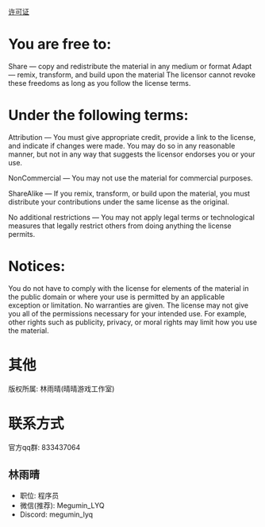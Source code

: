 [许可证](https://creativecommons.org/licenses/by-nc-sa/4.0/deed.zh)

# You are free to:
Share — copy and redistribute the material in any medium or format
Adapt — remix, transform, and build upon the material
The licensor cannot revoke these freedoms as long as you follow the license terms.

# Under the following terms:
Attribution — You must give appropriate credit, provide a link to the license, and indicate if changes were made. You may do so in any reasonable manner, but not in any way that suggests the licensor endorses you or your use.

NonCommercial — You may not use the material for commercial purposes.

ShareAlike — If you remix, transform, or build upon the material, you must distribute your contributions under the same license as the original.

No additional restrictions — You may not apply legal terms or technological measures that legally restrict others from doing anything the license permits.

# Notices:
You do not have to comply with the license for elements of the material in the public domain or where your use is permitted by an applicable exception or limitation.
No warranties are given. The license may not give you all of the permissions necessary for your intended use. For example, other rights such as publicity, privacy, or moral rights may limit how you use the material.

# 其他

版权所属: 林雨晴(晴晴游戏工作室)
# 联系方式
官方qq群: 833437064
## 林雨晴
- 职位: 程序员
- 微信(推荐): Megumin_LYQ
- Discord: megumin_lyq 
